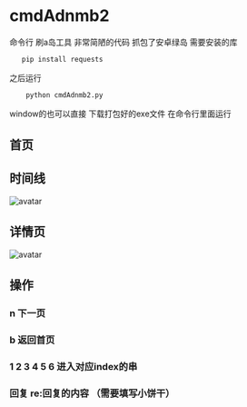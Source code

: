 # cmdAdnmb2
命令行 刷a岛工具
非常简陋的代码 抓包了安卓绿岛
需要安装的库
 ```python
    pip install requests
```

之后运行
```python
    python cmdAdnmb2.py
```
window的也可以直接 下载打包好的exe文件 在命令行里面运行 


## 首页
## 时间线
![avatar](https://s2.ax1x.com/2019/12/30/lMRkUx.png)
## 详情页
![avatar](https://s2.ax1x.com/2019/12/30/lM2REt.png)

## 操作 
 ### n 下一页
 ### b 返回首页
 ### 1 2 3 4 5 6 进入对应index的串
 ### 回复 re:回复的内容 （需要填写小饼干）
